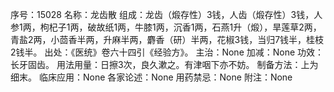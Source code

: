 序号：15028
名称：龙齿散
组成：龙齿（煅存性）3钱，人齿（煅存性）3钱，人参1两，枸杞子1两，破故纸1两，牛膝1两，沉香1两，石燕1升（煅），旱莲草2两，青盐2两，小茴香半两，升麻半两，麝香（研）半两，花椒3钱，当归7钱半，桂枝2钱半。
出处：《医统》卷六十四引《经验方》。
主治：None
加减：None
功效：长牙固齿。
用法用量：日擦3次，良久漱之。有津咽下亦不妨。
制备方法：上为细末。
临床应用：None
各家论述：None
用药禁忌：None
附注：None
